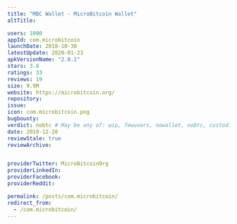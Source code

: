 ```yaml
---
title: "MBC Wallet - MicroBitcoin Wallet"
altTitle: 

users: 1000
appId: com.microbitcoin
launchDate: 2018-10-30
latestUpdate: 2020-01-23
apkVersionName: "2.0.1"
stars: 3.8
ratings: 33
reviews: 19
size: 9.9M
website: https://microbitcoin.org/
repository: 
issue: 
icon: com.microbitcoin.png
bugbounty: 
verdict: nobtc # May be any of: wip, fewusers, nowallet, nobtc, custodial, nosource, nonverifiable, verifiable, bounty, defunct
date: 2019-12-28
reviewStale: true
reviewArchive:


providerTwitter: MicroBitcoinOrg
providerLinkedIn: 
providerFacebook: 
providerReddit: 

permalink: /posts/com.microbitcoin/
redirect_from:
  - /com.microbitcoin/
---
```



